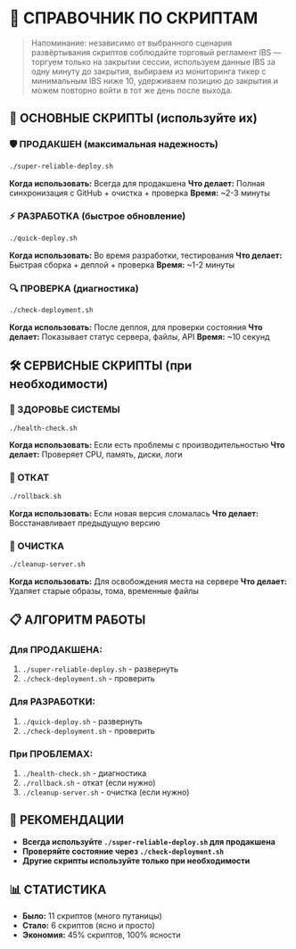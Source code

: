 # 🚀 СПРАВОЧНИК ПО СКРИПТАМ

> Напоминание: независимо от выбранного сценария развёртывания скриптов соблюдайте торговый регламент IBS — торгуем только на закрытии сессии, используем данные IBS за одну минуту до закрытия, выбираем из мониторинга тикер с минимальным IBS ниже 10, удерживаем позицию до закрытия и можем повторно войти в тот же день после выхода.

## 🎯 ОСНОВНЫЕ СКРИПТЫ (используйте их)

### 🛡️ ПРОДАКШЕН (максимальная надежность)
```bash
./super-reliable-deploy.sh
```
**Когда использовать:** Всегда для продакшена
**Что делает:** Полная синхронизация с GitHub + очистка + проверка
**Время:** ~2-3 минуты

### ⚡ РАЗРАБОТКА (быстрое обновление)
```bash
./quick-deploy.sh
```
**Когда использовать:** Во время разработки, тестирования
**Что делает:** Быстрая сборка + деплой + проверка
**Время:** ~1-2 минуты

### 🔍 ПРОВЕРКА (диагностика)
```bash
./check-deployment.sh
```
**Когда использовать:** После деплоя, для проверки состояния
**Что делает:** Показывает статус сервера, файлы, API
**Время:** ~10 секунд

## 🛠️ СЕРВИСНЫЕ СКРИПТЫ (при необходимости)

### 💊 ЗДОРОВЬЕ СИСТЕМЫ
```bash
./health-check.sh
```
**Когда использовать:** Если есть проблемы с производительностью
**Что делает:** Проверяет CPU, память, диски, логи

### 🔄 ОТКАТ
```bash
./rollback.sh
```
**Когда использовать:** Если новая версия сломалась
**Что делает:** Восстанавливает предыдущую версию

### 🧹 ОЧИСТКА
```bash
./cleanup-server.sh
```
**Когда использовать:** Для освобождения места на сервере
**Что делает:** Удаляет старые образы, тома, временные файлы

## 📋 АЛГОРИТМ РАБОТЫ

### Для ПРОДАКШЕНА:
1. `./super-reliable-deploy.sh` - развернуть
2. `./check-deployment.sh` - проверить

### Для РАЗРАБОТКИ:
1. `./quick-deploy.sh` - развернуть
2. `./check-deployment.sh` - проверить

### При ПРОБЛЕМАХ:
1. `./health-check.sh` - диагностика
2. `./rollback.sh` - откат (если нужно)
3. `./cleanup-server.sh` - очистка (если нужно)

## 🎯 РЕКОМЕНДАЦИИ

- **Всегда используйте `./super-reliable-deploy.sh` для продакшена**
- **Проверяйте состояние через `./check-deployment.sh`**
- **Другие скрипты используйте только при необходимости**

## 📊 СТАТИСТИКА

- **Было:** 11 скриптов (много путаницы)
- **Стало:** 6 скриптов (ясно и просто)
- **Экономия:** 45% скриптов, 100% ясности
